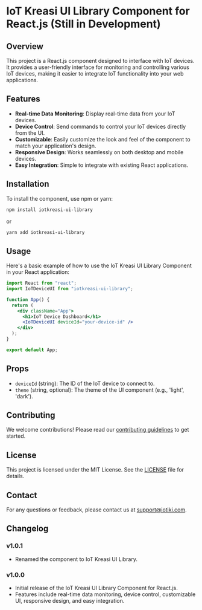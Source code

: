 # IoT Kreasi UI Library Component for React.js (Still in Development)

## Overview

This project is a React.js component designed to interface with IoT devices. It provides a user-friendly interface for monitoring and controlling various IoT devices, making it easier to integrate IoT functionality into your web applications.

## Features

- **Real-time Data Monitoring**: Display real-time data from your IoT devices.
- **Device Control**: Send commands to control your IoT devices directly from the UI.
- **Customizable**: Easily customize the look and feel of the component to match your application's design.
- **Responsive Design**: Works seamlessly on both desktop and mobile devices.
- **Easy Integration**: Simple to integrate with existing React applications.

## Installation

To install the component, use npm or yarn:

```bash
npm install iotkreasi-ui-library
```

or

```bash
yarn add iotkreasi-ui-library
```

## Usage

Here's a basic example of how to use the IoT Kreasi UI Library Component in your React application:

```jsx
import React from "react";
import IoTDeviceUI from "iotkreasi-ui-library";

function App() {
  return (
    <div className="App">
      <h1>IoT Device Dashboard</h1>
      <IoTDeviceUI deviceId="your-device-id" />
    </div>
  );
}

export default App;
```

## Props

- `deviceId` (string): The ID of the IoT device to connect to.
- `theme` (string, optional): The theme of the UI component (e.g., 'light', 'dark').

## Contributing

We welcome contributions! Please read our [contributing guidelines](CONTRIBUTING.md) to get started.

## License

This project is licensed under the MIT License. See the [LICENSE](LICENSE) file for details.

## Contact

For any questions or feedback, please contact us at support@iotiki.com.

## Changelog

### v1.0.1

- Renamed the component to IoT Kreasi UI Library.

### v1.0.0

- Initial release of the IoT Kreasi UI Library Component for React.js.
- Features include real-time data monitoring, device control, customizable UI, responsive design, and easy integration.
